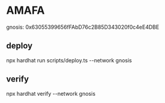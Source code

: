 # AMAFA

gnosis: 0x63055399656fFAbD76c2B85D343020f0c4eE4DBE

## deploy
npx hardhat run scripts/deploy.ts --network gnosis

## verify
npx hardhat verify --network gnosis <deployed contract address>
